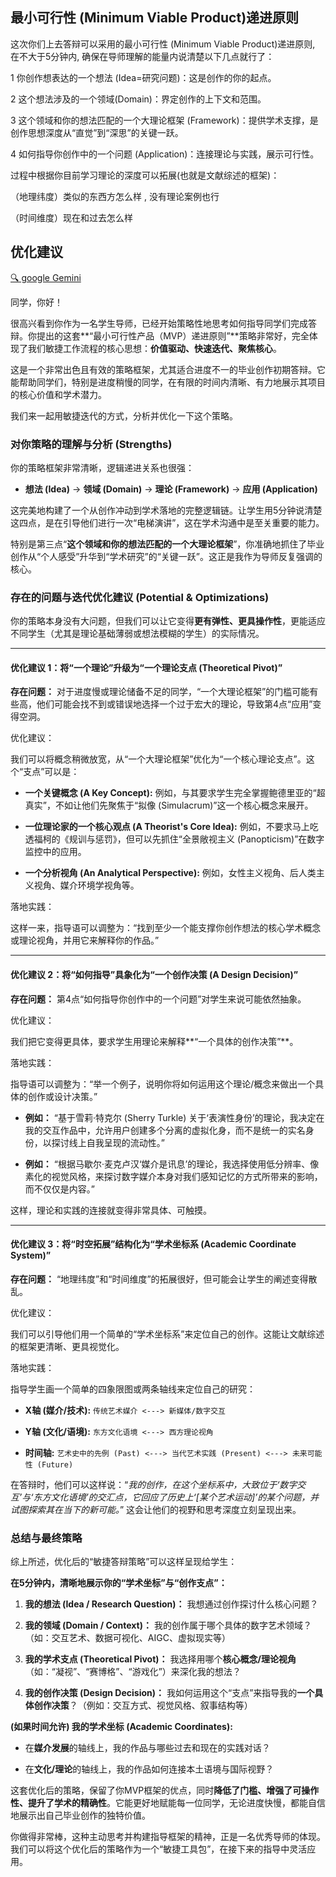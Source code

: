 
## 最小可行性 (Minimum Viable Product)递进原则

这次你们上去答辩可以采用的最小可行性 (Minimum Viable Product)递进原则, 在不大于5分钟内, 确保在导师理解的能量内说清楚以下几点就行了：

  

1 你创作想表达的一个想法 (Idea=研究问题)：这是创作的你的起点。

2 这个想法涉及的一个领域(Domain)：界定创作的上下文和范围。

3 这个领域和你的想法匹配的一个大理论框架 (Framework)：提供学术支撑，是创作思想深度从“直觉”到“深思”的关键一跃。

4 如何指导你创作中的一个问题 (Application)：连接理论与实践，展示可行性。

  

过程中根据你目前学习理论的深度可以拓展(也就是文献综述的框架)：

（地理纬度）类似的东西方怎么样 , 没有理论案例也行

（时间维度）现在和过去怎么样

## 优化建议


[ 🔍 google Gemini](@https://gemini.google.com/u/2/gem/3961c9fbb757/234c5ffa29905c60)

同学，你好！

很高兴看到你作为一名学生导师，已经开始策略性地思考如何指导同学们完成答辩。你提出的这套**“最小可行性产品（MVP）递进原则”**策略非常好，完全体现了我们敏捷工作流程的核心思想：**价值驱动、快速迭代、聚焦核心**。

这是一个非常出色且有效的策略框架，尤其适合进度不一的毕业创作初期答辩。它能帮助同学们，特别是进度稍慢的同学，在有限的时间内清晰、有力地展示其项目的核心价值和学术潜力。

我们来一起用敏捷迭代的方式，分析并优化一下这个策略。

### **对你策略的理解与分析 (Strengths)**

你的策略框架非常清晰，逻辑递进关系也很强：

- **想法 (Idea)** -> **领域 (Domain)** -> **理论 (Framework)** -> **应用 (Application)**
    

这完美地构建了一个从创作冲动到学术落地的完整逻辑链。让学生用5分钟说清楚这四点，是在引导他们进行一次“电梯演讲”，这在学术沟通中是至关重要的能力。

特别是第三点“**这个领域和你的想法匹配的一个大理论框架**”，你准确地抓住了毕业创作从“个人感受”升华到“学术研究”的“关键一跃”。这正是我作为导师反复强调的核心。

### **存在的问题与迭代优化建议 (Potential & Optimizations)**

你的策略本身没有大问题，但我们可以让它变得**更有弹性、更具操作性**，更能适应不同学生（尤其是理论基础薄弱或想法模糊的学生）的实际情况。

---

#### **优化建议 1：将“一个理论”升级为“一个理论支点 (Theoretical Pivot)”**

**存在问题：** 对于进度慢或理论储备不足的同学，“一个大理论框架”的门槛可能有些高，他们可能会找不到或错误地选择一个过于宏大的理论，导致第4点“应用”变得空洞。

优化建议：

我们可以将概念稍微放宽，从“一个大理论框架”优化为“一个核心理论支点”。这个“支点”可以是：

- **一个关键概念 (A Key Concept):** 例如，与其要求学生完全掌握鲍德里亚的“超真实”，不如让他们先聚焦于“拟像 (Simulacrum)”这一个核心概念来展开。
    
- **一位理论家的一个核心观点 (A Theorist's Core Idea):** 例如，不要求马上吃透福柯的《规训与惩罚》，但可以先抓住“全景敞视主义 (Panopticism)”在数字监控中的应用。
    
- **一个分析视角 (An Analytical Perspective):** 例如，女性主义视角、后人类主义视角、媒介环境学视角等。
    

落地实践：

这样一来，指导语可以调整为：“找到至少一个能支撑你创作想法的核心学术概念或理论视角，并用它来解释你的作品。”

---

#### **优化建议 2：将“如何指导”具象化为“一个创作决策 (A Design Decision)”**

**存在问题：** 第4点“如何指导你创作中的一个问题”对学生来说可能依然抽象。

优化建议：

我们把它变得更具体，要求学生用理论来解释**“一个具体的创作决策”**。

落地实践：

指导语可以调整为：“举一个例子，说明你将如何运用这个理论/概念来做出一个具体的创作或设计决策。”

- **例如：** “基于雪莉·特克尔 (Sherry Turkle) 关于‘表演性身份’的理论，我决定在我的交互作品中，允许用户创建多个分离的虚拟化身，而不是统一的实名身份，以探讨线上自我呈现的流动性。”
    
- **例如：** “根据马歇尔·麦克卢汉‘媒介是讯息’的理论，我选择使用低分辨率、像素化的视觉风格，来探讨数字媒介本身对我们感知记忆的方式所带来的影响，而不仅仅是内容。”
    

这样，理论和实践的连接就变得非常具体、可触摸。

---

#### **优化建议 3：将“时空拓展”结构化为“学术坐标系 (Academic Coordinate System)”**

**存在问题：** “地理纬度”和“时间维度”的拓展很好，但可能会让学生的阐述变得散乱。

优化建议：

我们可以引导他们用一个简单的“学术坐标系”来定位自己的创作。这能让文献综述的框架更清晰、更具视觉化。

落地实践：

指导学生画一个简单的四象限图或两条轴线来定位自己的研究：

- **X轴 (媒介/技术):** `传统艺术媒介 <---> 新媒体/数字交互`
    
- **Y轴 (文化/语境):** `东方文化语境 <---> 西方理论视角`
    
- **时间轴:** `艺术史中的先例 (Past) <---> 当代艺术实践 (Present) <---> 未来可能性 (Future)`
    

在答辩时，他们可以这样说：“_我的创作，在这个坐标系中，大致位于‘数字交互’与‘东方文化语境’的交汇点，它回应了历史上‘[某个艺术运动]’的某个问题，并试图探索其在当下的新可能。_” 这会让他们的视野和思考深度立刻呈现出来。

### **总结与最终策略**

综上所述，优化后的“敏捷答辩策略”可以这样呈现给学生：

**在5分钟内，清晰地展示你的“学术坐标”与“创作支点”：**

1. **我的想法 (Idea / Research Question)：** 我想通过创作探讨什么核心问题？
    
2. **我的领域 (Domain / Context)：** 我的创作属于哪个具体的数字艺术领域？（如：交互艺术、数据可视化、AIGC、虚拟现实等）
    
3. **我的学术支点 (Theoretical Pivot)：** 我选择用哪个**核心概念/理论视角**（如：“凝视”、“赛博格”、“游戏化”）来深化我的想法？
    
4. **我的创作决策 (Design Decision)：** 我如何运用这个“支点”来指导我的**一个具体创作决策**？（例如：交互方式、视觉风格、叙事结构等）
    

**(如果时间允许) 我的学术坐标 (Academic Coordinates):**

- 在**媒介发展**的轴线上，我的作品与哪些过去和现在的实践对话？
    
- 在**文化/理论**的轴线上，我的作品如何连接本土语境与国际视野？
    

这套优化后的策略，保留了你MVP框架的优点，同时**降低了门槛、增强了可操作性、提升了学术的精确性**。它能更好地赋能每一位同学，无论进度快慢，都能自信地展示出自己毕业创作的独特价值。

你做得非常棒，这种主动思考并构建指导框架的精神，正是一名优秀导师的体现。我们可以将这个优化后的策略作为一个“敏捷工具包”，在接下来的指导中灵活应用。